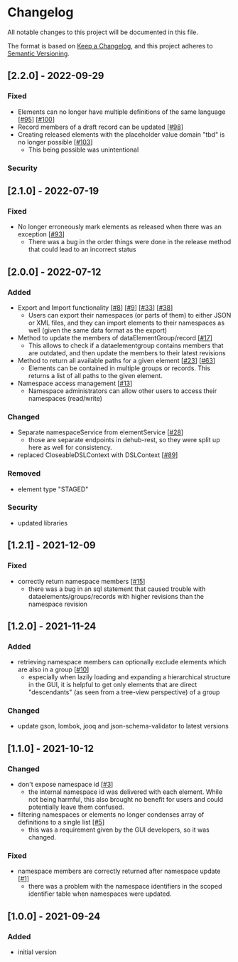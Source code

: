 # Changelog
All notable changes to this project will be documented in this file.

The format is based on [Keep a Changelog](https://keepachangelog.com/en/1.0.0/),
and this project adheres to [Semantic Versioning](https://semver.org/spec/v2.0.0.html).

## [2.2.0] - 2022-09-29
### Fixed
- Elements can no longer have multiple definitions of the same language [[#95](https://github.com/mig-frankfurt/dataelementhub.model/issues/95)] [[#100](https://github.com/mig-frankfurt/dataelementhub.model/issues/100)]
- Record members of a draft record can be updated [[#98](https://github.com/mig-frankfurt/dataelementhub.model/issues/98)]
- Creating released elements with the placeholder value domain "tbd" is no longer possible  [[#103](https://github.com/mig-frankfurt/dataelementhub.model/issues/103)]
  - This being possible was unintentional
### Security

## [2.1.0] - 2022-07-19
### Fixed
- No longer erroneously mark elements as released when there was an exception [[#93](https://github.com/mig-frankfurt/dataelementhub.model/issues/93)]
  - There was a bug in the order things were done in the release method that could lead to an incorrect status

## [2.0.0] - 2022-07-12
### Added
- Export and Import functionality [[#8](https://github.com/mig-frankfurt/dataelementhub.model/issues/8)] [[#9](https://github.com/mig-frankfurt/dataelementhub.model/issues/9)] [[#33](https://github.com/mig-frankfurt/dataelementhub.model/issues/33)] [[#38](https://github.com/mig-frankfurt/dataelementhub.model/issues/38)]
    - Users can export their namespaces (or parts of them) to either JSON or XML files, and they can import elements to their namespaces as well (given the same data format as the export)
- Method to update the members of dataElementGroup/record [[#17](https://github.com/mig-frankfurt/dataelementhub.model/issues/17)]
  - This allows to check if a dataelementgroup contains members that are outdated, and then update the members to their latest revisions
- Method to return all available paths for a given element [[#23](https://github.com/mig-frankfurt/dataelementhub.model/issues/23)] [[#63](https://github.com/mig-frankfurt/dataelementhub.model/issues/63)]
  - Elements can be contained in multiple groups or records. This returns a list of all paths to the given element.
- Namespace access management [[#13](https://github.com/mig-frankfurt/dataelementhub.model/issues/13)]
  - Namespace administrators can allow other users to access their namespaces (read/write)
### Changed
- Separate namespaceService from elementService [[#28](https://github.com/mig-frankfurt/dataelementhub.model/issues/28)]
  - those are separate endpoints in dehub-rest, so they were split up here as well for consistency.
- replaced CloseableDSLContext with DSLContext [[#89](https://github.com/mig-frankfurt/dataelementhub.model/issues/89)]
### Removed
- element type "STAGED"
### Security
- updated libraries

## [1.2.1] - 2021-12-09
### Fixed
- correctly return namespace members [[#15](https://github.com/mig-frankfurt/dataelementhub.model/issues/15)]
  - there was a bug in an sql statement that caused trouble with dataelements/groups/records with higher revisions than the namespace revision

## [1.2.0] - 2021-11-24
### Added
- retrieving namespace members can optionally exclude elements which are also in a group [[#10](https://github.com/mig-frankfurt/dataelementhub.model/issues/10)]
  - especially when lazily loading and expanding a hierarchical structure in the GUI, it is helpful to get only elements that are direct "descendants" (as seen from a tree-view perspective) of a group
### Changed
- update gson, lombok, jooq and json-schema-validator to latest versions

## [1.1.0] - 2021-10-12
### Changed
- don't expose namespace id [[#3](https://github.com/mig-frankfurt/dataelementhub.model/issues/3)]
  - the internal namespace id was delivered with each element. While not being harmful, this also brought no benefit for users and could potentially leave them confused.
- filtering namespaces or elements no longer condenses array of definitions to a single list [[#5](https://github.com/mig-frankfurt/dataelementhub.model/issues/5)]
  - this was a requirement given by the GUI developers, so it was changed.
### Fixed
- namespace members are correctly returned after namespace update [[#1](https://github.com/mig-frankfurt/dataelementhub.model/issues/1)]
  - there was a problem with the namespace identifiers in the scoped identifier table when namespaces were updated.

## [1.0.0] - 2021-09-24
### Added
- initial version
